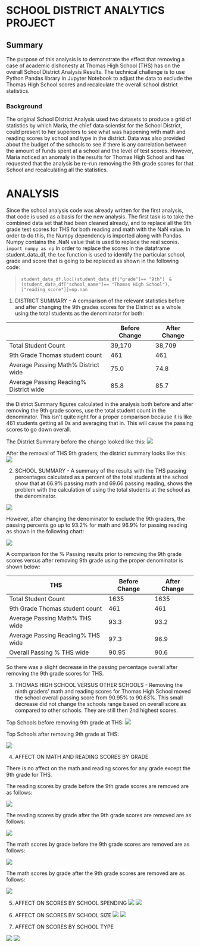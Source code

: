 # SCHOOL DISTRICT ANALYTICS PROJECT
## Summary
The purpose of this analysis is to demonstrate the effect that removing a case of academic dishonesty at Thomas High School (THS) has on the overall School District Analysis Results. The technical challenge is to use Python Pandas library in Jupyter Notebook to adjust the data to exclude the Thomas High School scores and recalculate the overall school district statistics.    
### Background
The original School District Analysis used two datasets to produce a grid of statistics by which Maria, the chief data scientist for the School District, could present to her superiors to see what was happening with math and reading scores by school and type in the district.  Data was also provided about the budget of the schools to see if there is any correlation between the amount of funds spent at a school and the level of test scores.  However, Maria noticed an anomaly in the results for Thomas High School and has requested that the analysis be re-run removing the 9th grade scores for that School and recalculating all the statistics.
# ANALYSIS
Since the school analysis code was already written for the first analysis, that code is used as a basis for the new analysis.  The first task is to take the combined data set that had been cleaned already, and to replace all the 9th grade test scores for THS for both reading and math with the NaN value.  In order to do this, the Numpy dependency is imported along with Pandas.  Numpy contains the .NaN value that is used to replace the real scores. 
  ```import numpy as np```
In order to replace the scores in the dataframe student_data_df, the ```loc``` function is used to identify the particular school, grade and score that is going to be replaced as shown in the following code:  

>```student_data_df.loc[(student_data_df["grade"]== "9th") ```
```& (student_data_df["school_name"]== "Thomas High School"),["reading_score"]]=np.nan```
  
1.  DISTRICT SUMMARY - A comparison of the relevant statistics before and after changing the 9th grades scores for the District as a whole using the total students as the denominator for both:  
  
||Before Change | After Change|
|----------|---------------|---------------|
| Total Student Count | 39,170 | 38,709 |
| 9th Grade Thomas student count| 461| 461|
| Average Passing Math% District wide | 75.0 | 74.8|
| Average Passing Reading% District wide | 85.8 | 85.7|
  
the District Summary figures calculated in the analysis both before and after removing the 9th grade scores, use the total student count in the denominator.  This isn't quite right for a proper comparison because it is like 461 students getting all 0s and averaging that in.  This will cause the passing scores to go down overall.  

The District Summary before the change looked like this:
![](https://github.com/xactuary/School_District_Analysis/blob/master/Resources/Dist_Sum_before.PNG)
  
After the removal of THS 9th graders, the district summary looks like this:
![](https://github.com/xactuary/School_District_Analysis/blob/master/Resources/Dist_Sum_after.PNG)
 


2.  SCHOOL SUMMARY - A summary of the results with the THS passing percentages calculated as a percent of the total students at the school show that at 66.9% passing math and 69.66 passing reading, shows the problem with the calculation of using the total students at the school as the denominator.

![](https://github.com/xactuary/School_District_Analysis/blob/master/Resources/Summary_by_school_before.PNG)
  
However, after changing the denominator to exclude the 9th graders, the passing percents go up to 93.2% for math and 96.9% for passing reading as shown in the following chart:

![](https://github.com/xactuary/School_District_Analysis/blob/master/Resources/Summary_by_school-after.PNG)

A comparison for the % Passing results prior to removing the 9th grade scores versus after removing 9th grade using the proper denominator is shown below:
  

|THS|Before Change | After Change|
|----------|---------------|---------------|
| Total Student Count | 1635 | 1635 |
| 9th Grade Thomas student count| 461| 461|
| Average Passing Math% THS wide | 93.3 | 93.2|
| Average Passing Reading% THS wide | 97.3 | 96.9|
| Overall Passing % THS wide |90.95 | 90.6|
  
So there was a slight decrease in the passing percentage overall after removing the 9th grade scores for THS.

  

3.  THOMAS HIGH SCHOOL VERSUS OTHER SCHOOLS - Removing the ninth graders' math and reading scores for Thomas High School moved the school overall passing score from 90.95% to  90.63%.  This small decrease did not change the schools range based on overall score as compared to other schools.  They are still then 2nd highest scores. 

Top Schools before removing 9th grade at THS:
![](https://github.com/xactuary/School_District_Analysis/blob/master/Resources/top%20schools%20before.PNG)
  
Top Schools after removing 9th grade at THS:

![](https://github.com/xactuary/School_District_Analysis/blob/master/Resources/Rank%20by%20school.PNG)

4. AFFECT ON MATH AND READING SCORES BY GRADE

There is no affect on the math and reading scores for any grade except the 9th grade for THS.  

The reading scores by grade before the 9th grade scores are removed are as follows:
  
![](https://github.com/xactuary/School_District_Analysis/blob/master/Resources/before%20reading.PNG)

The reading scores by grade after the 9th grade scores are removed are as follows:
  
![](https://github.com/xactuary/School_District_Analysis/blob/master/Resources/after%20reading.PNG)

The math scores by grade before the 9th grade scores are removed are as follows:

![](https://github.com/xactuary/School_District_Analysis/blob/master/Resources/before%20math.PNG)

The math scores by grade after the 9th grade scores are removed are as follows:

![](https://github.com/xactuary/School_District_Analysis/blob/master/Resources/after%20reading.PNG)

5. AFFECT ON SCORES BY SCHOOL SPENDING
![](https://github.com/xactuary/School_District_Analysis/blob/master/Resources/bofre%20spending.PNG)
![](https://github.com/xactuary/School_District_Analysis/blob/master/Resources/after%20budget.PNG)


6. AFFECT ON SCORES BY SCHOOL SIZE
![](https://github.com/xactuary/School_District_Analysis/blob/master/Resources/before%20size.PNG)
![]( https://github.com/xactuary/School_District_Analysis/blob/master/Resources/after%20size.PNG)
  
7. AFFECT ON SCORES BY SCHOOL TYPE
  
![](https://github.com/xactuary/School_District_Analysis/blob/master/Resources/before%20by%20district.PNG) 
![](https://github.com/xactuary/School_District_Analysis/blob/master/Resources/after%20type.PNG) 

